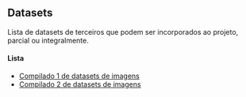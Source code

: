 ## Datasets

Lista de datasets de terceiros que podem ser incorporados ao projeto, parcial ou integralmente.

#### Lista

- [Compilado 1 de datasets de imagens](https://blog.cambridgespark.com/50-free-machine-learning-datasets-image-datasets-241852b03b49)
- [Compilado 2 de datasets de imagens](https://www.imageannotation.ai/blog/top-10-image-datasets-for-machine-learning)
